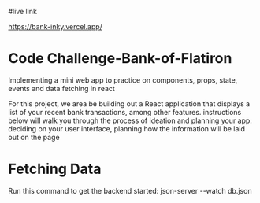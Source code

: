 #live link  

https://bank-inky.vercel.app/


# Code Challenge-Bank-of-Flatiron

Implementing a mini web app to practice on components, props, state, events and data fetching in react

For this project, we area be building out a React application that displays a
list of your recent bank transactions, among other features.
instructions below will walk you through the process of ideation and planning your app: deciding on your user interface, planning how the information will be laid out on the page





# Fetching Data
Run this command to get the backend started: json-server --watch db.json

